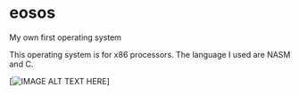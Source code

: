 # eosos
My own first operating system

This operating system is for x86 processors.
The language I used are NASM and C.

[![IMAGE ALT TEXT HERE](https://img.youtube.com/vi/0Bkh3yiuZv4/0.jpg)]
